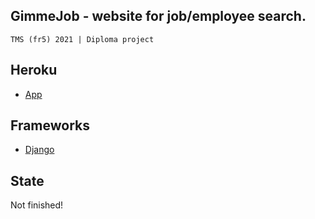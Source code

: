 ## GimmeJob - website for job/employee search.
```
TMS (fr5) 2021 | Diploma project
```


## Heroku 
- [App]


## Frameworks
- [Django]


## State
Not finished!

[App]:https://gimmejob.herokuapp.com/
[Django]:https://www.djangoproject.com/
